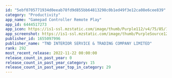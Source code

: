 ```yaml
---
id: "5ebf0705771934d0eeab78fd9d855bb64813298c0b1ed49f3e12ca08e6cee839"
category: "Productivity"
app_name: "Gamepad Controller Remote Play"
app_id: 6444517273
app_icon: https://is1-ssl.mzstatic.com/image/thumb/Purple112/v4/75/85/11/7585118d-49ca-50bc-93a2-0e477006c6c0/AppIcon-1x_U007emarketing-0-10-0-85-220.png/1024x1024bb.png
app_screenshot: https://is1-ssl.mzstatic.com/image/thumb/PurpleSource122/v4/37/9a/b2/379ab2f1-9466-2994-4b75-2db67393166f/f51961f2-9e0d-475c-9226-50edd213a2ec_Simulator_Screen_Shot_-_iPhone_13_Pro_Max_-_2022-11-17_at_16.04.25.png/2778x1284bb.png
publisher_id: 1655097996
publisher_name: "TND INTERIOR SERVICE & TRADING COMPANY LIMITED"
rank: 292
most_recent_release: 2022-11-22 00:00:00
release_count_in_past_year: 0
release_count_in_past_year_category: 15
release_count_in_past_year_top_in_category: 29
---
```


